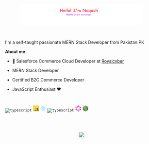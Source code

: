 <p align="center"><a href="https://github.com/shahidnaqash"><img width="80%" alt="Hello, I'm Anurag. I do open source!" src="./assets/gh-readme-header.png" /></a></p>

<br />

I'm a self-taught passionate MERN Stack Developer from Pakistan PK

**About me**

- 💼 Salesforce Commerce Cloud Developer at [Royalcyber](http://royalcyber.com/)

-  MERN Stack Developer

- Certified B2C Commerce Developer

- JavaScript Enthusiast ❤️


<br />

<code><img height="20" alt="typescript" src="https://p7.hiclipart.com/preview/632/675/720/salesforce-com-cloud-computing-salesforce-marketing-cloud-customer-relationship-management-business-cloud-computing.jpg"></code>
<code><img height="20" alt="javascript" src="https://raw.githubusercontent.com/github/explore/80688e429a7d4ef2fca1e82350fe8e3517d3494d/topics/javascript/javascript.png"></code>
<code><img height="20" alt="react" src="https://raw.githubusercontent.com/github/explore/80688e429a7d4ef2fca1e82350fe8e3517d3494d/topics/react/react.png"></code>
<code><img height="20" alt="typescript" src="https://firebounty.com/image/483-rust-lang-the-rust-programming-language"></code>
<code><img height="20" alt="graphql" src="https://raw.githubusercontent.com/github/explore/5c058a388828bb5fde0bcafd4bc867b5bb3f26f3/topics/graphql/graphql.png"></code>
<code><img height="20" alt="nodejs" src="https://raw.githubusercontent.com/github/explore/80688e429a7d4ef2fca1e82350fe8e3517d3494d/topics/nodejs/nodejs.png"></code>    

<br />

<br />

<p  align="center" >
 <a style="box-shadow: 0px 4px 8px rgba(0, 0, 0, 0.1);" href="https://github.com/anuraghazra/github-readme-stats"><img align="center" src="https://github-readme-stats.vercel.app/api/top-langs/?username=shahidnaqash&layout=compact&theme=buefy&hide_border=true" /></a> 
</p>


